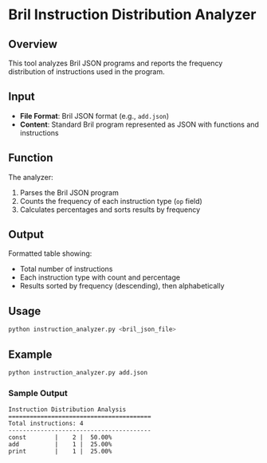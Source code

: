 # Bril Instruction Distribution Analyzer

## Overview
This tool analyzes Bril JSON programs and reports the frequency distribution of instructions used in the program.

## Input
- **File Format**: Bril JSON format (e.g., `add.json`)
- **Content**: Standard Bril program represented as JSON with functions and instructions

## Function
The analyzer:
1. Parses the Bril JSON program
2. Counts the frequency of each instruction type (`op` field)
3. Calculates percentages and sorts results by frequency

## Output
Formatted table showing:
- Total number of instructions
- Each instruction type with count and percentage
- Results sorted by frequency (descending), then alphabetically

## Usage
```bash
python instruction_analyzer.py <bril_json_file>
```

## Example
```bash
python instruction_analyzer.py add.json
```

### Sample Output
```
Instruction Distribution Analysis
========================================
Total instructions: 4
----------------------------------------
const        |    2 |  50.00%
add          |    1 |  25.00%
print        |    1 |  25.00%
```